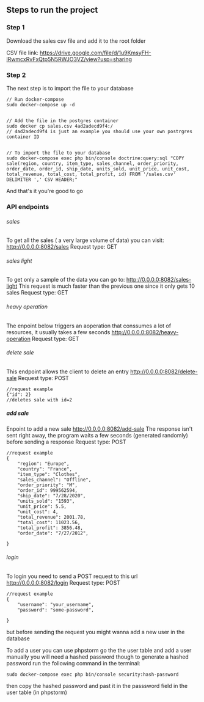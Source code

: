 ## Steps to run the project

### Step 1

Download the sales csv file and add it to the root folder 

CSV file link: https://drive.google.com/file/d/1u9KmsyFH-lRwmcxRvFxQtp5N5RWJO3VZ/view?usp=sharing

### Step 2

The next step is to import the file to your database

```
// Run docker-compose
sudo docker-compose up -d


// Add the file in the postgres container
sudo docker cp sales.csv 4ad2adecd9f4:/
// 4ad2adecd9f4 is just an example you should use your own postrgres container ID


// To import the file to your database
sudo docker-compose exec php bin/console doctrine:query:sql "COPY sale(region, country, item_type, sales_channel, order_priority, order_date, order_id, ship_date, units_sold, unit_price, unit_cost, total_revenue, total_cost, total_profit, id) FROM '/sales.csv' DELIMITER ',' CSV HEADER;"
```

And that's it you're good to go

### API endpoints

###### sales
To get all the sales ( a very large volume of data) you can visit: 
http://0.0.0.0:8082/sales
Request type: GET

###### sales light
To get only a sample of the data you can go to:
http://0.0.0.0:8082/sales-light
This request is much faster than the previous one since it only gets 10 sales
Request type: GET

###### heavy operation
The enpoint below triggers an aoperation that conssumes a lot of resources, it usually takes a few seconds
http://0.0.0.0:8082/heavy-operation
Request type: GET

###### delete sale
This endpoint allows the client to delete an entry
http://0.0.0.0:8082/delete-sale
Request type: POST
```
//request example
{"id": 2}
//deletes sale with id=2 
```

##### add sale
Enpoint to add a new sale 
http://0.0.0.0:8082/add-sale
The response isn't sent right away, the program waits a few seconds (generated randomly) before sending a response
Request type: POST

```
//request example
{
	"region": "Europe",
	"country": "France",
	"item_type": "Clothes",
	"sales_channel": "Offline",
	"order_priority": "M",
	"order_id": 999562594,
	"ship_date": "7/28/2020",
	"units_sold": "1593",
	"unit_price": 5.5,
	"unit_cost": 4,
	"total_revenue": 2001.78,
	"total_cost": 11023.56,
	"total_profit": 3856.48,
	"order_date": "7/27/2012",
	
}
```


###### login
To login you need to send a POST request to this url
http://0.0.0.0:8082/login
Request type: POST
```
//request example
{
	"username": "your_username",
	"password": "some-password",
	
}
```
but before sending the request you might wanna add a new user in the database

To add a user you can use phpstorm go the the user table and add a user manually
you will need a hashed password though
to generate a hashed password run the following command in the terminal: 
```
sudo docker-compose exec php bin/console security:hash-password
```

then copy the hashed password and past it in the passsword field in the user table (in phpstorm)  



